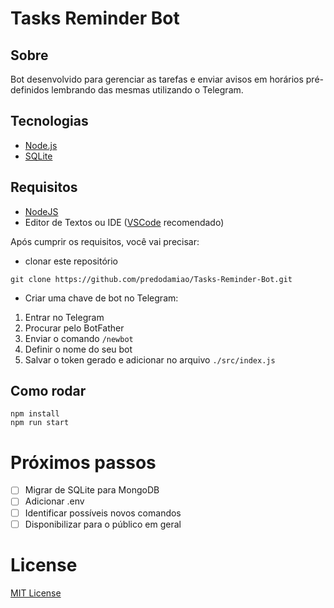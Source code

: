 # Tasks Reminder Bot

## Sobre
Bot desenvolvido para gerenciar as tarefas  e enviar avisos em horários pré-definidos lembrando das mesmas utilizando o Telegram.

## Tecnologias
- [Node.js](https://nodejs.org/en/)
- [SQLite](https://www.npmjs.com/package/sqlite)


## Requisitos

- [NodeJS](https://nodejs.org/en/)
- Editor de Textos ou IDE ([VSCode](https://code.visualstudio.com) recomendado)

Após cumprir os requisitos, você vai precisar:

- clonar este repositório
```
git clone https://github.com/predodamiao/Tasks-Reminder-Bot.git
```
- Criar uma chave de bot no Telegram:

1) Entrar no Telegram
2) Procurar pelo BotFather
3) Enviar o comando ```/newbot```
4) Definir o nome do seu bot
5) Salvar o token gerado e adicionar no arquivo ```./src/index.js```

## Como rodar

```
npm install
npm run start
```

# Próximos passos

- [ ] Migrar de SQLite para MongoDB
- [ ] Adicionar .env
- [ ] Identificar possíveis novos comandos
- [ ] Disponibilizar para o público em geral

# License
[MIT License](https://github.com/predodamiao/Tasks-Reminder-Bot/blob/main/LICENSE)